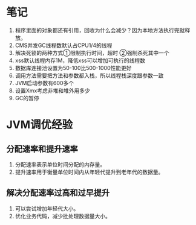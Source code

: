 # 笔记
1. 程序里面的对象都还有引用，回收为什么会减少？因为本地方法执行完就释放。
2. CMS并发GC线程数默认占CPU1/4的线程
3. 解决死锁的两种方式①限制执行时间，超时 ②强制杀死其中一个
4. xss默认线程内存1M，降低xss可以增加可执行的线程数
5. 数据库连接池设置为50-100比500-1000性能更好
6. 调用方法需要把方法和参数都入栈，所以线程栈深度跟参数一致
7. JVM启动参数有600多个
8. 设置Xmx考虑非堆和堆外用多少
9. GC的暂停

# JVM调优经验
## 分配速率和提升速率
1. 分配速率表示单位时间分配的内存量。
2. 提升速率用于衡量单位时间内从年轻代提升到老年代的数据量。
## 解决分配速率过高和过早提升
1. 可以尝试增加年轻代大小。
2. 优化业务代码，减少批处理数据量大小。

